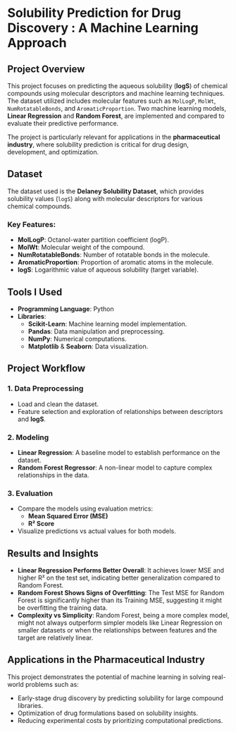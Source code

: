 # Solubility Prediction for Drug Discovery : A Machine Learning Approach  

## Project Overview  
This project focuses on predicting the aqueous solubility (**logS**) of chemical compounds using molecular descriptors and machine learning techniques. The dataset utilized includes molecular features such as `MolLogP`, `MolWt`, `NumRotatableBonds`, and `AromaticProportion`. Two machine learning models, **Linear Regression** and **Random Forest**, are implemented and compared to evaluate their predictive performance.  

The project is particularly relevant for applications in the **pharmaceutical industry**, where solubility prediction is critical for drug design, development, and optimization.  

## Dataset  
The dataset used is the **Delaney Solubility Dataset**, which provides solubility values (`logS`) along with molecular descriptors for various chemical compounds.  
### Key Features:  
- **MolLogP**: Octanol-water partition coefficient (logP).  
- **MolWt**: Molecular weight of the compound.  
- **NumRotatableBonds**: Number of rotatable bonds in the molecule.  
- **AromaticProportion**: Proportion of aromatic atoms in the molecule.  
- **logS**: Logarithmic value of aqueous solubility (target variable).  

## Tools I Used  
- **Programming Language**: Python  
- **Libraries**:  
  - **Scikit-Learn**: Machine learning model implementation.  
  - **Pandas**: Data manipulation and preprocessing.  
  - **NumPy**: Numerical computations.  
  - **Matplotlib** & **Seaborn**: Data visualization.  

## Project Workflow  
### 1. **Data Preprocessing**  
- Load and clean the dataset.  
- Feature selection and exploration of relationships between descriptors and **logS**.  

### 2. **Modeling**  
- **Linear Regression**: A baseline model to establish performance on the dataset.  
- **Random Forest Regressor**: A non-linear model to capture complex relationships in the data.  

### 3. **Evaluation**  
- Compare the models using evaluation metrics:  
  - **Mean Squared Error (MSE)**  
  - **R² Score**  
- Visualize predictions vs actual values for both models.  

## Results and Insights  
- **Linear Regression Performs Better Overall**: It achieves lower MSE and higher R² on the test set, indicating better generalization compared to Random Forest.
- **Random Forest Shows Signs of Overfitting**: The Test MSE for Random Forest is significantly higher than its Training MSE, suggesting it might be overfitting the training data.
- **Complexity vs Simplicity**: Random Forest, being a more complex model, might not always outperform simpler models like Linear Regression on smaller datasets or when the relationships between features and the target are relatively linear.

## Applications in the Pharmaceutical Industry  
This project demonstrates the potential of machine learning in solving real-world problems such as:  
- Early-stage drug discovery by predicting solubility for large compound libraries.  
- Optimization of drug formulations based on solubility insights.  
- Reducing experimental costs by prioritizing computational predictions.  
